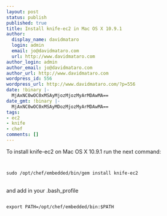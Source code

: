 ```yaml
---
layout: post
status: publish
published: true
title: Install knife-ec2 in Mac OS X 10.9.1
author:
  display_name: davidmataro
  login: admin
  email: jo@davidmataro.com
  url: http://www.davidmataro.com
author_login: admin
author_email: jo@davidmataro.com
author_url: http://www.davidmataro.com
wordpress_id: 556
wordpress_url: http://www.davidmataro.com/?p=556
date: !binary |-
  MjAxNC0wOC0xMSAyMjozMjozMyArMDAwMA==
date_gmt: !binary |-
  MjAxNC0wOC0xMSAyMDozMjozMyArMDAwMA==
tags:
- ec2
- knife
- chef
comments: []
---
```

<p>To install knife-ec2 on Mac OS X 10.9.1 run the next command:</p>
<p><code><br />
sudo /opt/chef/embedded/bin/gem install knife-ec2<br />
</code><br />
and add in your .bash_profile<br />
<code><br />
export PATH=/opt/chef/embedded/bin:$PATH<br />
</code></p>
